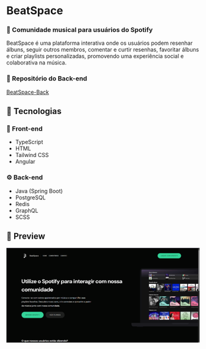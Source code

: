 # BeatSpace  

### 🎵 Comunidade musical para usuários do Spotify  

BeatSpace é uma plataforma interativa onde os usuários podem resenhar álbuns, seguir outros membros, comentar e curtir resenhas, favoritar álbuns e criar playlists personalizadas, promovendo uma experiência social e colaborativa na música.  

### 🔗 Repositório do Back-end  
[BeatSpace-Back](https://github.com/Joaomarcos7/BeatSpace-Back)  

## 🚀 Tecnologias  

### 🎨 Front-end  
- TypeScript  
- HTML  
- Tailwind CSS  
- Angular  

### ⚙️ Back-end  
- Java (Spring Boot)  
- PostgreSQL  
- Redis  
- GraphQL  
- SCSS  

## 📸 Preview  
![Preview](src/assets/preview.png)
